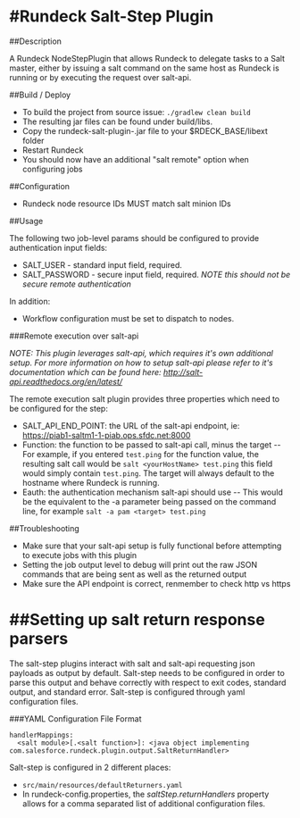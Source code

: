 #Rundeck Salt-Step Plugin
=========================

##Description

A Rundeck NodeStepPlugin that allows Rundeck to delegate tasks to a Salt master, either by issuing a salt command 
on the same host as Rundeck is running or by executing the request over salt-api.

##Build / Deploy

- To build the project from source issue: `./gradlew clean build`
- The resulting jar files can be found under build/libs. 
- Copy the rundeck-salt-plugin-<version>.jar file to your $RDECK_BASE/libext folder
- Restart Rundeck
- You should now have an additional "salt remote" option when configuring jobs

##Configuration

- Rundeck node resource IDs MUST match salt minion IDs

##Usage

The following two job-level params should be configured to provide authentication input fields:

- SALT_USER - standard input field, required.
- SALT_PASSWORD - secure input field, required. *NOTE this should *not* be secure remote authentication*

In addition:
- Workflow configuration must be set to dispatch to nodes.

###Remote execution over salt-api

*NOTE: This plugin leverages salt-api, which requires it's own additional setup. For more information on how to setup salt-api please refer to it's documentation which can be found here: http://salt-api.readthedocs.org/en/latest/* 

The remote execution salt plugin provides three properties which need to be configured for the step:

- SALT_API_END_POINT: the URL of the salt-api endpoint, ie: https://piab1-saltm1-1-piab.ops.sfdc.net:8000
- Function: the function to be passed to salt-api call, minus the target 
-- For example, if you entered `test.ping` for the function value, the resulting salt call would be `salt <yourHostName> test.ping` this field would simply contain `test.ping`. The target will always default to the hostname where Rundeck is running.
- Eauth: the authentication mechanism salt-api should use
-- This would be the equivalent to the -a parameter being passed on the command line, for example `salt -a pam <target> test.ping`

##Troubleshooting

- Make sure that your salt-api setup is fully functional before attempting to execute jobs with this plugin
- Setting the job output level to debug will print out the raw JSON commands that are being sent as well as the returned output
- Make sure the API endpoint is correct, renmember to check http vs https

##Setting up salt return response parsers
===================
The salt-step plugins interact with salt and salt-api requesting json payloads as output by default. Salt-step needs to be configured in order to parse this output and behave correctly with respect to exit codes, standard output, and standard error. Salt-step is configured through yaml configuration files.

###YAML Configuration File Format
```
handlerMappings:
  <salt module>[.<salt function>]: <java object implementing com.salesforce.rundeck.plugin.output.SaltReturnHandler>
```

Salt-step is configured in 2 different places:
* ```src/main/resources/defaultReturners.yaml```
* In rundeck-config.properties, the _saltStep.returnHandlers_ property allows for a comma separated list of additional configuration files.
